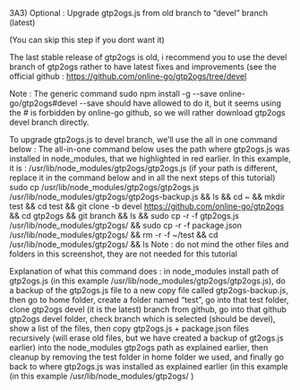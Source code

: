 3A3) Optional : Upgrade gtp2ogs.js from old branch to “devel” branch (latest)

(You can skip this step if you dont want it)


The last stable release of gtp2ogs is old, i recommend you to use the devel branch of gtp2ogs rather to have latest fixes and improvements (see the official github : https://github.com/online-go/gtp2ogs/tree/devel 

Note : The generic command sudo npm install -g --save online-go/gtp2ogs#devel --save should have allowed to do it, but it seems using the # is forbidden by online-go github, so we will rather download gtp2ogs devel branch directly. 

To upgrade gtp2ogs.js to devel branch, we’ll use the all in one command below : 
The all-in-one command below uses the path where gtp2ogs.js was installed in node_modules, that we highlighted in red earlier. In this example, it is : /usr/lib/node_modules/gtp2ogs/gtp2ogs.js (if your path is different, replace it in the command below and in all the next steps of this tutorial)
sudo cp /usr/lib/node_modules/gtp2ogs/gtp2ogs.js /usr/lib/node_modules/gtp2ogs/gtp2ogs-backup.js && ls && cd ~ && mkdir test && cd test && git clone -b devel https://github.com/online-go/gtp2ogs && cd gtp2ogs && git branch && ls && sudo cp -r -f gtp2ogs.js /usr/lib/node_modules/gtp2ogs/ && sudo cp -r -f package.json /usr/lib/node_modules/gtp2ogs/ && rm -r -f ~/test && cd /usr/lib/node_modules/gtp2ogs/ && ls
Note : do not mind the other files and folders in this screenshot, they are not needed for this tutorial


Explanation of what this command does :
in node_modules install path of gtp2ogs.js (in this example /usr/lib/node_modules/gtp2ogs/gtp2ogs.js), do a backup of the gtp2ogs.js file to a new copy file called gtp2ogs-backup.js, then go to home folder, create a folder named “test”, go into that test folder, clone gtp2ogs devel (it is the latest) branch from github, go into that github gtp2ogs devel folder, check branch which is selected (should be devel), show a list of the files, then copy gtp2ogs.js + package.json files recursively (will erase old files, but we have created a backup of gt2ogs.js earlier) into the node_modules gtp2ogs path as explained earlier, then cleanup by removing the test folder in home folder we used, and finally go back to where gtp2ogs.js was installed as explained earlier (in this example (in this example /usr/lib/node_modules/gtp2ogs/ )

